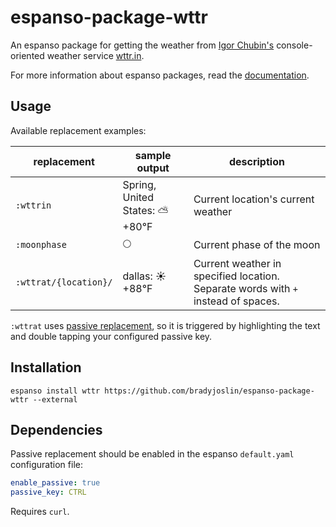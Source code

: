 # espanso-package-wttr

An espanso package for getting the weather from [Igor Chubin's](https://github.com/chubin) console-oriented weather service [wttr.in](https://wttr.in).

For more information about espanso packages, read the [documentation](https://espanso.org/docs/).

## Usage

Available replacement examples:

| replacement           | sample output                    | description                           |
| --------------------- | -------------------------------- | ------------------------------------- |
| `:wttrin`             | Spring, United States: ⛅️ +80°F | Current location's current weather    |
| `:moonphase`          | 🌕                               | Current phase of the moon             |
| `:wttrat/{location}/` | dallas: ☀️ +88°F                 | Current weather in specified location.  Separate words with `+` instead of spaces. |

`:wttrat` uses [passive replacement](https://espanso.org/docs/passive-mode/), so it is triggered by highlighting the text and double tapping your configured passive key.

## Installation

`espanso install wttr https://github.com/bradyjoslin/espanso-package-wttr --external`

## Dependencies

Passive replacement should be enabled in the espanso `default.yaml` configuration file:

```yaml
enable_passive: true
passive_key: CTRL
```

Requires `curl`.
